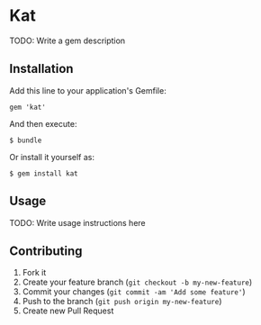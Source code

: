 # Kat

TODO: Write a gem description

## Installation

Add this line to your application's Gemfile:

    gem 'kat'

And then execute:

    $ bundle

Or install it yourself as:

    $ gem install kat

## Usage

TODO: Write usage instructions here

## Contributing

1. Fork it
2. Create your feature branch (`git checkout -b my-new-feature`)
3. Commit your changes (`git commit -am 'Add some feature'`)
4. Push to the branch (`git push origin my-new-feature`)
5. Create new Pull Request
